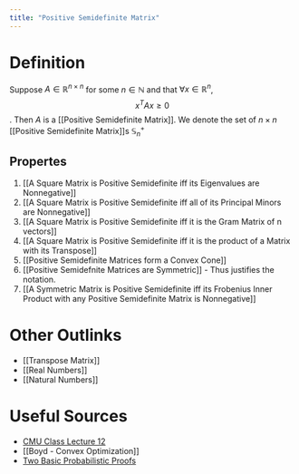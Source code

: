 ```yaml
---
title: "Positive Semidefinite Matrix"
---
```


# Definition
Suppose $A \in \mathbb{R}^{n \times n}$ for some $n \in \mathbb{N}$ and that $\forall x \in \mathbb{R}^{n}$, $$x^{T} A x \geq 0$$. Then $A$ is a [[Positive Semidefinite Matrix]]. We denote the set of $n \times n$ [[Positive Semidefinite Matrix]]s $\mathbb{S}_{n}^{+}$

## Propertes
1. [[A Square Matrix is Positive Semidefinite iff its Eigenvalues are Nonnegative]]
2. [[A Square Matrix is Positive Semidefinite iff all of its Principal Minors are Nonnegative]]
3. [[A Square Matrix is Positive Semidefinite iff it is the Gram Matrix of n vectors]]
4. [[A Square Matrix is Positive Semidefinite iff it is the product of a Matrix with its Transpose]]
5. [[Positive Semidefinite Matrices form a Convex Cone]]
6. [[Positive Semidefnite Matrices are Symmetric]] - Thus justifies the notation.
7. [[A Symmetric Matrix is Positive Semidefinite iff its Frobenius Inner Product with any Positive Semidefinite Matrix is Nonnegative]]

# Other Outlinks
- [[Transpose Matrix]]
- [[Real Numbers]]
- [[Natural Numbers]]

# Useful Sources
- [CMU Class Lecture 12](https://www.cs.cmu.edu/afs/cs.cmu.edu/academic/class/15859-f11/www/notes/lecture12.pdf)
- [[Boyd - Convex Optimization]]
- [Two Basic Probabilistic Proofs](https://djalil.chafai.net/blog/2011/08/23/two-basic-probabilistic-proofs/)